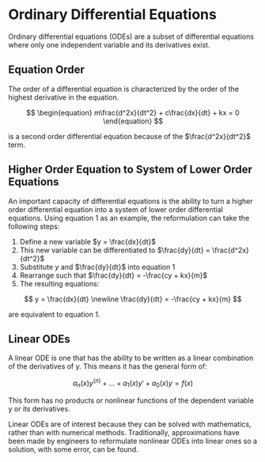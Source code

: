 # Ordinary Differential Equations

Ordinary differential equations (ODEs) are a subset of differential equations where only one independent variable and its derivatives exist.

## Equation Order

The order of a differential equation is characterized by the order of the highest derivative in the equation.

$$
\begin{equation}
m\frac{d^2x}{dt^2} + c\frac{dx}{dt} + kx = 0
\end{equation}
$$

is a second order differential equation because of the $\frac{d^2x}{dt^2}$ term.

## Higher Order Equation to System of Lower Order Equations

An important capacity of differential equations is the ability to turn a higher order differential equation into a system of lower order differential equations. Using equation 1 as an example, the reformulation can take the following steps:

1. Define a new variable $y = \frac{dx}{dt}$
2. This new variable can be differentiated to $\frac{dy}{dt} = \frac{d^2x}{dt^2}$
3. Substitute $y$ and $\frac{dy}{dt}$ into equation 1
4. Rearrange such that $\frac{dy}{dt} = -\frac{cy + kx}{m}$
5. The resulting equations:

$$
y = \frac{dx}{dt}
\newline
\frac{dy}{dt} = -\frac{cy + kx}{m}
$$

are equivalent to equation 1.

## Linear ODEs

A linear ODE is one that has the ability to be written as a linear combination of the derivatives of y. This means it has the general form of:

$$
a_n(x)y^{(n)} + ... + a_1(x)y' + a_0(x)y = f(x)
$$

This form has no products or nonlinear functions of the dependent variable y or its derivatives.

Linear ODEs are of interest because they can be solved with mathematics, rather than with numerical methods. Traditionally, approximations have been made by engineers to reformulate nonlinear ODEs into linear ones so a solution, with some error, can be found.


